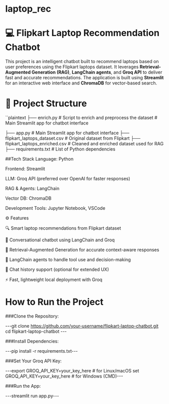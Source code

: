 # laptop_rec

# 💻 Flipkart Laptop Recommendation Chatbot

This project is an intelligent chatbot built to recommend laptops based on user preferences using the Flipkart laptops dataset. It leverages **Retrieval-Augmented Generation (RAG)**, **LangChain agents**, and **Groq API** to deliver fast and accurate recommendations. The application is built using **Streamlit** for an interactive web interface and **ChromaDB** for vector-based search.


# 📁 Project Structure

``plaintext
├── enrich.py              # Script to enrich and preprocess the dataset             # Main Streamlit app for chatbot interface

├── app.py                 # Main Streamlit app for chatbot interface
├── flipkart_laptops_dataset.csv  # Original dataset from Flipkart
├── flipkart_laptops_enriched.csv # Cleaned and enriched dataset used for RAG
├── requirements.txt              # List of Python dependencies



##Tech Stack
Language: Python

Frontend: Streamlit

LLM: Groq API (preferred over OpenAI for faster responses)

RAG & Agents: LangChain

Vector DB: ChromaDB

Development Tools: Jupyter Notebook, VSCode


⚙️ Features

🔍 Smart laptop recommendations from Flipkart dataset


💬 Conversational chatbot using LangChain and Groq

🧠 Retrieval-Augmented Generation for accurate context-aware responses

🧰 LangChain agents to handle tool use and decision-making

💾 Chat history support (optional for extended UX)

⚡ Fast, lightweight local deployment with Groq


 # How to Run the Project
 
###Clone the Repository:

---git clone https://github.com/your-username/flipkart-laptop-chatbot.git
cd flipkart-laptop-chatbot  ---


###Install Dependencies:

---pip install -r requirements.txt---


###Set Your Groq API Key:

---export GROQ_API_KEY=your_key_here  # for Linux/macOS
set GROQ_API_KEY=your_key_here     # for Windows (CMD)---


###Run the App:

---streamlit run app.py---




